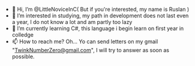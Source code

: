 - 👋 Hi, I’m @LittleNoviceInC( But if you're interested, my name is Ruslan )
- 👀 I’m interested in studying, my path in development does not last even a year, I do not know a lot and am partly too lazy
- 🌱 I’m currently learning C#, this language i begin learn on first year in colledge
- 📫 How to reach me? Oh... Yo can send letters on my gmail "TwinkNumberZero@gmail.com", I will try to answer as soon as possible.

